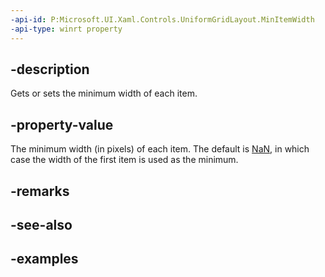 ```yaml
---
-api-id: P:Microsoft.UI.Xaml.Controls.UniformGridLayout.MinItemWidth
-api-type: winrt property
---
```


## -description

Gets or sets the minimum width of each item.

## -property-value

The minimum width (in pixels) of each item. The default is [NaN](/dotnet/api/system.double.nan), in which case the width of the first item is used as the minimum.

## -remarks

## -see-also

## -examples

